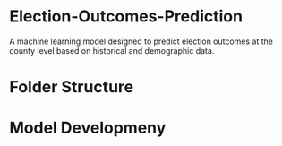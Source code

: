 # Election-Outcomes-Prediction
A machine learning model designed to predict election outcomes at the county level based on historical and demographic data. 

# Folder Structure

# Model Developmeny
